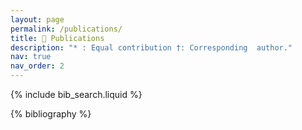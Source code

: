 ```yaml
---
layout: page
permalink: /publications/
title: 📜 Publications
description: "* : Equal contribution †: Corresponding  author."
nav: true
nav_order: 2
---
```


<!-- _pages/publications.md -->

<!-- Bibsearch Feature -->

{% include bib_search.liquid %}

<div class="publications">

{% bibliography %}

</div>
